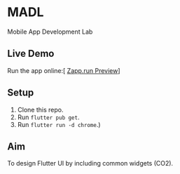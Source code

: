 # MADL
Mobile App Development Lab
## Live Demo
Run the app online:[ [Zapp.run Preview](https://zapp.run/edit/flutter-zq2y0656q2z0?entry=lib/main.dart&file=assets/images)]

## Setup
1. Clone this repo.
2. Run `flutter pub get`.
3. Run `flutter run -d chrome`.)


## Aim
To design Flutter UI by including common widgets (CO2).
